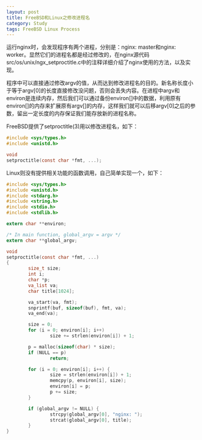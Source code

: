 ```yaml
---
layout: post
title: FreeBSD和Linux之修改进程名
category: Study
tags: FreeBSD Linux Process
---
```


运行nginx时，会发现程序有两个进程，分别是：nginx: master和nginx: worker。显然它们的进程名都是经过修改的，在nginx源代码src/os/unix/ngx_setproctitle.c中的注释详细介绍了nginx使用的方法，以及实现。

程序中可以直接通过修改argv的值，从而达到修改进程名的目的。新名称长度小于等于argv[0]的长度直接修改没问题，否则会丢失内容。在进程中argv[](参数数组)和environ[](环境参数数组)是连续内存，然后我们可以通过备份environ[]中的数据，利用原有environ[]的内存来扩展原有argv[]的内存，这样我们就可以后移argv[0]之后的参数，留出一定长度的内存保证我们能存放新的进程名称。

FreeBSD提供了setproctitle(3)用以修改进程名，如下：

```c
#include <sys/types.h>
#include <unistd.h>

void
setproctitle(const char *fmt, ...);
```

Linux则没有提供相关功能的函数调用，自己简单实现一个，如下：

```c
#include <sys/types.h>
#include <unistd.h>
#include <stdarg.h>
#include <string.h>
#include <stdio.h>
#include <stdlib.h>

extern char **environ;

/* In main function, global_argv = argv */
extern char **global_argv;

void
setproctitle(const char *fmt, ...)
{
        size_t size;
        int i;
        char *p;
        va_list va;
        char title[1024];

        va_start(va, fmt);
        snprintf(buf, sizeof(buf), fmt, va);
        va_end(va);

        size = 0;
        for (i = 0; environ[i]; i++)
                size += strlen(environ[i]) + 1;

        p = malloc(sizeof(char) * size);
        if (NULL == p)
                return;

        for (i = 0; environ[i]; i++) {
                size = strlen(environ[i]) + 1;
                memcpy(p, environ[i], size);
                environ[i] = p;
                p += size;
        }

        if (global_argv != NULL) {
                strcpy(global_argv[0], "nginx: ");
                strcat(global_argv[0], title);
        }
}
```
